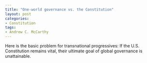 ```yaml
---
title: "One-world governance vs. the Constitution"
layout: post
categories:
- Constitution
tags:
- Andrew C. McCarthy
---
```


Here is the basic problem for transnational progressives: If the U.S. Constitution remains vital, their ultimate goal of global governance is unattainable.